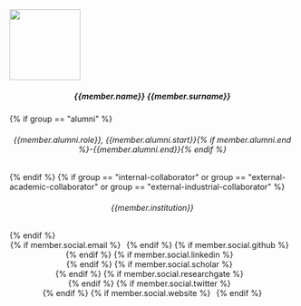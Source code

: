<style>
.networks {
    text-align: center;
}

.networks ul {
    display: inline-flex; 
    flex-direction: row; 
    flex-wrap: wrap; 
    justify-content: center; 
    list-style: none; 
    padding: 0; 
    margin: 0;
}

.networks li {
    margin-right: 10px;
}

.team-role {
    text-align: center;
    margin-top: 0.5em;
}

.avatar img {
    width: 125px;
    height: 125px;
    object-fit: cover;
}
</style>

<div class="col-lg-4 col-xl-4 mt-4 mb-3">
<div class="avatar">
<img src="{{ site.baseurl }}/assets/images/teampic/{% if member.photo %}{{ member.photo }}{% else %}default.jpg{% endif %}" class="rounded-circle d-block m-auto">
</div>
<h5 class="font-weight-bold" style="text-align: center">{{member.name}} {{member.surname}}</h5>
{% if group == "alumni" %}<h6 style="text-align: center">{{member.alumni.role}}, {{member.alumni.start}}{% if member.alumni.end %}-{{member.alumni.end}}{% endif %}</h6>{% endif %}
{% if group == "internal-collaborator" or group == "external-academic-collaborator" or group == "external-industrial-collaborator" %}<h6 style="text-align: center">{{member.institution}}</h6>{% endif %}

<div class="networks">
<ul>
{% if member.social.email %}<li><a href="mailto:{{ member.social.email }}" target="_blank"><i class="fa fa-envelope-square fa-2x"></i></a></li>{% endif %}
{% if member.social.github %}<li><a href="{{ member.social.github }}" target="_blank"><i class="fa fa-github-square fa-2x"></i></a></li>{% endif %}
{% if member.social.linkedin %}<li><a href="{{ member.social.linkedin }}" target="_blank"><i class="fa fa-linkedin-square fa-2x"></i></a></li>{% endif %}
{% if member.social.scholar %}<li><a href="{{ member.social.scholar }}" target="_blank"><i class="ai ai-google-scholar-square ai-2x"></i></a></li>{% endif %}
{% if member.social.researchgate %}<li><a href="{{ member.social.researchgate }}" target="_blank"><i class="ai ai-researchgate-square ai-2x"></i></a></li> {% endif %}
{% if member.social.twitter %}<li><a href="{{ member.social.twitter }}" target="_blank"><i class="fa fa-twitter-square fa-2x"></i></a></li> {% endif %}
{% if member.social.website %}<li><a href="{{ member.social.website }}" target="_blank"><i class="fa fa-globe fa-2x"></i></a></li>{% endif %}
</ul>
</div>
</div>

